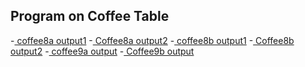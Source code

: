 
##  Program on Coffee Table


-[ coffee8a output1]()
-[ Coffee8a output2]()
-[ coffee8b output1]()
-[ Coffee8b output2]()
-[ coffee9a output]()
-[ Coffee9b output]()




